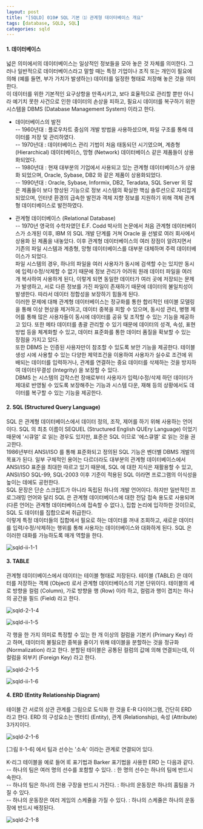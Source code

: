 ```yaml
---
layout: post
title: "[SQLD] 010# SQL 기본 ⑴ 관계형 데이터베이스 개요"
tags: [database, SQLD, SQL]
categories: sqld
---
```



#### 1. 데이터베이스  

넓은 의미에서의 데이터베이스는 일상적인 정보들을 모아 놓은 것 자체를 의미한다. 그러나 일반적으로 데이터베이스라고 말할 때는 특정 기업이나 조직 또는 개인이 필요에 의해 (예를 들면, 부가 가치가 발생하는) 데이터를 일정한 형태로 저장해 놓은 것을 의미한다.  
이 데이터를 위한 기본적인 요구상항을 만족시키고, 보다 효율적으로 관리할 뿐만 아니라 예기치 못한 사건으로 인한 데이터의 손상을 피하고, 필요시 데이터를 복구하기 위한 시스템을 DBMS (Database Management System) 이라고 한다.  

- 데이터베이스의 발전  
	-- 1960년대 : 플로우차트 중심의 개발 방법을 사용하셨으며, 파일 구조를 통해 데이터를 저장 및 관리하였다.  
    -- 1970년대 : 데이터베이스 관리 기법이 처음 태동되던 시기였으며, 계층형 (Hierarchical) 데이터베이스, 망형 (Network) 데이터베이스 같은 제품들이 상용화되었다.  
    -- 1980년대 : 현재 대부분의 기업에서 사용되고 있는 관계형 데이터베이스가 상용화 되었으며, Oracle, Sybase, DB2 와 같은 제품이 상용화되었다.  
    -- 1990년대 : Oracle, Sybase, Informix, DB2, Teradata, SQL Server 외 많은 제품들이 보다 향상된 기능으로 정보 시스템의 확실한 핵심 솔루션으로 자리잡게 되었으며, 인터넷 환경의 급속한 발전과 객체 지향 정보를 지원하기 위해 객체 관계형 데이터베이스로 발전하였다.  


- 관계형 데이터베이스 (Relational Database)  
	-- 1970년 영국의 수학자였던 E.F. Codd 박사의 논문에서 처음 관계형 데이터베이스가 소개된 이후, IBM 의 SQL 개발 단계를 거쳐 Oracle 을 선발로 여러 회사에서 상용화 된 제품을 내놓았다. 이후 관계형 데이터베이스의 여러 장점이 알려지면서 기존의 파일 시스템과 계층형, 망형 데이터베이스를 대부분 대체하며 주력 데이터베이스가 되었다.  
    파일 시스템의 경우, 하나의 파일을 여러 사용자가 동시에 검색할 수는 있지만 동시에 입력/수정/삭제할 수 없기 때문에 정보 관리가 어려워 원래 데이터 파일을 여러 개 복사하여 사용하게 된다, 이렇게 되면 동일한 데이터가 여러 곳에 저장되는 문제가 발생하고, 서로 다른 정보를 가진 파일이 존재하기 때문에 데이터의 불일치성이 발생한다. 따라서 데이터 정합성을 보장하기 힘들게 된다.  
    이러한 문제에 대해 관계형 데이터베이스는 정규화를 통한 합리적인 테이블 모델링을 통해 이상 현상을 제거하고, 데이터 중복을 피할 수 있으며, 동시성 관리, 병행 제어를 통해 많은 사용자들이 동시에 데이터를 공유 및 조작할 수 있는 기능을 제공하고 있다. 또한 메타 데이터를 총괄 관리할 수 있기 때문에 데이터의 성격, 속성, 표현방법 등을 체계화할 수 있고, 데이터 표준화를 통한 데이터 품질을 확보할 수 있는 장점을 가지고 있다.  
    또한 DBMS 는 인증된 사용자만이 참조할 수 있도록 보안 기능을 제공한다. 테이블 생성 시에 사용할 수 있는 다양한 제약조건을 이용하여 사용자가 실수로 조건에 위배되는 데이터를 입력하거나, 관계를 연결하는 중요 데이터를 삭제하는 것을 방지하여 데이터무결성 (Integrity) 을 보장할 수 있다.  
    DBMS 는 시스템의 갑작스런 장애로부터 사용자가 입력/수정/삭제 하던 데이터가 제대로 반영될 수 있도록 보장해주는 기능과 시스템 다운, 재해 등의 상황에서도 데이터를 복구할 수 있는 기능을 제공한다.  




#### 2. SQL (Structured Query Language)  

SQL 은 관계형 데이터베이스에서 데이터 정의, 조작, 제어를 하기 위해 사용하는 언어이다. SQL 의 최초 이름이 SEQUEL (Structured English QUEry Language) 이었기 때문에 '시큐얼' 로 읽는 경우도 있지만, 표준은 SQL 이므로 '에스큐엘' 로 읽는 것을 권고한다.  
1986년부터 ANSI/ISO 를 통해 표준화되고 정의된 SQL 기능은 벤더별 DBMS 개발의 목표가 된다. 일부 구체적인 용어는 다르더라도 대부분의 관계형 데이터베이스에서 ANSI/ISO 표준을 최대한 따르고 있기 때문에, SQL 에 대한 지식은 재활용할 수 있고, ANSI/ISO SQL-99, SQL-2003 이후 기준이 적용된 SQL 이라면 프로그램의 이식성을 높이는 데에도 공헌한다.  
SQL 문장은 단순 스크립트가 아니라 독립된 하나의 개발 언어이다. 하지만 일반적인 프로그래밍 언어와 달리 SQL 은 관계형 데이터베이스에 대한 전담 접속 용도로 사용되며 (다른 언어는 관계형 데이터베이스에 접속할 수 없다.), 집합 논리에 입각하한 것이므로, SQL 도 데이터를 집합으로써 취급한다.  
이렇게 특정 데이터들의 집합에서 필요로 하는 데이터를 꺼내 조회하고, 새로운 데이터를 입력/수정/삭제하는 행위를 통해 사용자는 데이터베이스와 대화하게 된다. SQL 은 이러한 대화를 가능하도록 매개 역할을 한다.  

![sqld-ii-1-1](https://drive.google.com/uc?id=1XtGi-z-Zh6UKpWXLrPxsuXTcoHYkU_QO)  




#### 3. TABLE  

관계형 데이터베이스에서 데이터는 테이블 형태로 저장된다. 테이블 (TABLE) 은 데이터를 저장하는 객체 (Object) 로서 관계형 데이터베이스의 기본 단위이다. 테이블의 세로 방향을 컬럼 (Column), 가로 방향을 행 (Row) 이라 하고, 컬럼과 행이 겹치는 하나의 공간을 필드 (Field) 라고 한다.  

![sqld-2-1-4](https://drive.google.com/uc?id=15eP_-3EZskdhIN_OrlC6iYveIBZ5L194)  

![sqld-ii-1-5](https://drive.google.com/uc?id=129rwAZUp5KWhEcD_8Bl2bAccrRkkhgex)   

각 행을 한 가지 의미로 특정할 수 있는 한 개 이상의 컬럼을 기본키 (Primary Key) 라고 하며, 데이터의 불필요한 중복을 줄이기 위해 테이블을 분할하는 것을 정규화 (Normalization) 라고 한다. 분할된 테이블은 공통된 컬럼의 값에 의해 연결되는데, 이 컬럼을 외부키 (Foreign Key) 라고 한다.  

![sqld-2-1-5](https://drive.google.com/uc?id=176jEujmutp7_UUofGs-7czdTaS0DO7ZP)  

![sqld-ii-1-6](https://drive.google.com/uc?id=1Tky0cmNuROdV37UG2hPG7rjfJ9Iqi4DN)   




#### 4. ERD (Entity Relationship Diagram)  

테이블 간 서로의 상관 관계를 그림으로 도식화 한 것을 E-R 다이어그램, 간단히 ERD 라고 한다. ERD 의 구성요소는 엔터티 (Entity), 관계 (Relationship), 속성 (Attribute) 3가지이다.  

![sqld-2-1-6](https://drive.google.com/uc?id=1W98GIxcSokH2itt59kQYjU2gWebu9rkD)  

[그림 II-1-6] 에서 팀과 선수는 '소속' 이라는 관계로 연결되어 있다.  

K-리그 테이블을 예로 들어 IE 표기법과 Barker 표기법을 사용한 ERD 는 다음과 같다.  
	-- 하나의 팀은 여러 명의 선수를 포함할 수 있다. : 한 명의 선수는 하나의 팀에 반드시 속한다.  
    -- 하나의 팀은 하나의 전용 구장을 반드시 가진다. : 하나의 운동장은 하나의 홈팀을 가질 수 있다.  
    -- 하나의 운동장은 여러 게임의 스케쥴을 가질 수 있다. : 하나의 스케쥴은 하나의 운동장에 반드시 배정된다.  

![sqld-2-1-8](https://drive.google.com/uc?id=17BFIFogLB6XbiCiTiKNK1XiLH9riUj5F)  
